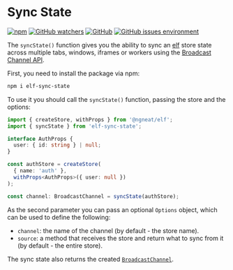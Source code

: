 # Sync State

[![npm](https://img.shields.io/npm/v/elf-sync-state?logo=npm&style=flat-square)](https://www.npmjs.com/package/elf-sync-state) [![GitHub watchers](https://img.shields.io/github/watchers/ricardojbarrios/elf-sync-state?logo=github&style=flat-square)](https://github.com/RicardoJBarrios/elf-sync-state) [![GitHub](https://img.shields.io/github/license/ricardojbarrios/kuoki?style=flat-square)](https://github.com/RicardoJBarrios/elf-sync-state/blob/main/LICENSE.md) [![GitHub issues environment](https://img.shields.io/github/issues/ricardojbarrios/elf-sync-state?logo=github&label=issues&style=flat-square)](https://github.com/RicardoJBarrios/elf-sync-state/issues)

The `syncState()` function gives you the ability to sync an [elf](https://ngneat.github.io/elf/) store state across multiple tabs, windows, iframes or workers using the [Broadcast Channel API](https://developer.mozilla.org/en-US/docs/Web/API/Broadcast_Channel_API).

First, you need to install the package via npm:

```bash
npm i elf-sync-state
```

To use it you should call the `syncState()` function, passing the store and the options:

```ts
import { createStore, withProps } from '@ngneat/elf';
import { syncState } from 'elf-sync-state';

interface AuthProps {
  user: { id: string } | null;
}

const authStore = createStore(
  { name: 'auth' },
  withProps<AuthProps>({ user: null })
);

const channel: BroadcastChannel = syncState(authStore);
```

As the second parameter you can pass an optional `Options` object, which can be used to define the following:

- `channel`: the name of the channel (by default - the store name).
- `source`: a method that receives the store and return what to sync from it (by default - the entire store).

The sync state also returns the created [`BroadcastChannel`](https://developer.mozilla.org/en-US/docs/Web/API/BroadcastChannel).
